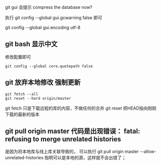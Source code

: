 ﻿git gui 会提示 compress the database now?

执行 git config --global gui.gcwarning false 即可

git config --global gui.encoding utf-8

## git bash 显示中文

修改配置即可

	git config --global core.quotepath false



## git 放弃本地修改 强制更新 

	git fetch --all
	git reset --hard origin/master

git fetch 只是下载远程的库的内容，不做任何的合并 git reset 把HEAD指向刚刚下载的最新的版本


## git pull origin master  代码是出现错误： fatal: refusing to merge unrelated histories

是因为将本地库与线上库关联导致的，
可以执行 git pull origin master --allow-unrelated-histories
指明可以是本地的源，这样就不会出错了；



